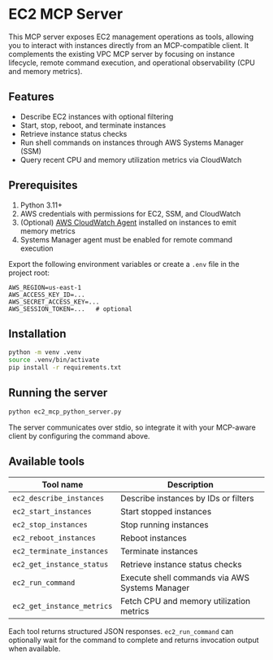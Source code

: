 # EC2 MCP Server

This MCP server exposes EC2 management operations as tools, allowing you to interact with instances directly from an MCP-compatible client. It complements the existing VPC MCP server by focusing on instance lifecycle, remote command execution, and operational observability (CPU and memory metrics).

## Features

- Describe EC2 instances with optional filtering
- Start, stop, reboot, and terminate instances
- Retrieve instance status checks
- Run shell commands on instances through AWS Systems Manager (SSM)
- Query recent CPU and memory utilization metrics via CloudWatch

## Prerequisites

1. Python 3.11+
2. AWS credentials with permissions for EC2, SSM, and CloudWatch
3. (Optional) [AWS CloudWatch Agent](https://docs.aws.amazon.com/AmazonCloudWatch/latest/monitoring/Install-CloudWatch-Agent.html) installed on instances to emit memory metrics
4. Systems Manager agent must be enabled for remote command execution

Export the following environment variables or create a `.env` file in the project root:

```env
AWS_REGION=us-east-1
AWS_ACCESS_KEY_ID=...
AWS_SECRET_ACCESS_KEY=...
AWS_SESSION_TOKEN=...   # optional
```

## Installation

```bash
python -m venv .venv
source .venv/bin/activate
pip install -r requirements.txt
```

## Running the server

```bash
python ec2_mcp_python_server.py
```

The server communicates over stdio, so integrate it with your MCP-aware client by configuring the command above.

## Available tools

| Tool name | Description |
|-----------|-------------|
| `ec2_describe_instances` | Describe instances by IDs or filters |
| `ec2_start_instances` | Start stopped instances |
| `ec2_stop_instances` | Stop running instances |
| `ec2_reboot_instances` | Reboot instances |
| `ec2_terminate_instances` | Terminate instances |
| `ec2_get_instance_status` | Retrieve instance status checks |
| `ec2_run_command` | Execute shell commands via AWS Systems Manager |
| `ec2_get_instance_metrics` | Fetch CPU and memory utilization metrics |

Each tool returns structured JSON responses. `ec2_run_command` can optionally wait for the command to complete and returns invocation output when available.
